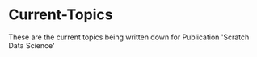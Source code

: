 # Current-Topics
These are the current topics being written down for Publication 'Scratch Data Science' 
